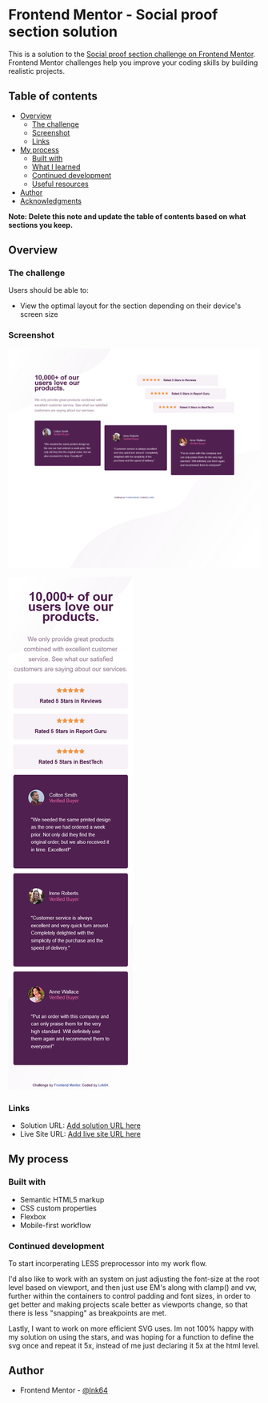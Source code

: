 # Frontend Mentor - Social proof section solution

This is a solution to the [Social proof section challenge on Frontend Mentor](https://www.frontendmentor.io/challenges/social-proof-section-6e0qTv_bA). Frontend Mentor challenges help you improve your coding skills by building realistic projects.

## Table of contents

- [Overview](#overview)
  - [The challenge](#the-challenge)
  - [Screenshot](#screenshot)
  - [Links](#links)
- [My process](#my-process)
  - [Built with](#built-with)
  - [What I learned](#what-i-learned)
  - [Continued development](#continued-development)
  - [Useful resources](#useful-resources)
- [Author](#author)
- [Acknowledgments](#acknowledgments)

**Note: Delete this note and update the table of contents based on what sections you keep.**

## Overview

### The challenge

Users should be able to:

- View the optimal layout for the section depending on their device's screen size

### Screenshot

![Desktop view](/images/screenshot-desktop.png)

![mobile view](/images/screenshot-mobile.png)

### Links

- Solution URL: [Add solution URL here](https://zippy-blancmange-69c53a.netlify.app/)
- Live Site URL: [Add live site URL here](https://zippy-blancmange-69c53a.netlify.app/)

## My process

### Built with

- Semantic HTML5 markup
- CSS custom properties
- Flexbox
- Mobile-first workflow

### Continued development

To start incorperating LESS preprocessor into my work flow.

I'd also like to work with an system on just adjusting the font-size at the root level based on viewport, and then just use EM's along with clamp() and vw, further within the containers to control padding and font sizes, in order to get better and making projects scale better as viewports change, so that there is less "snapping" as breakpoints are met.

Lastly, I want to work on more efficient SVG uses. Im not 100% happy with my solution on using the stars, and was hoping for a function to define the svg once and repeat it 5x, instead of me just declaring it 5x at the html level.

## Author

- Frontend Mentor - [@lnk64](https://www.frontendmentor.io/profile/lnk64)
